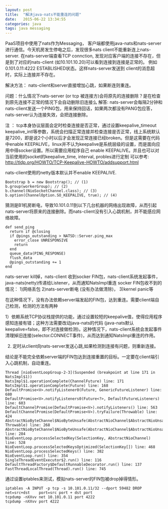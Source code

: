 ```yaml
---
layout: post
title:  "解决java-nats不能重连的问题"
date:   2015-06-22 13:34:55
categories: java
tags: java messaging
---
```

PaaS项目中使用了nats作为Messaging， 客户端都使用java-nats和nats-server进行通信。今天机房发生停电之后，发现很多nats client不能重新连上nats-server.
在nats-server端查看TCP connction, 发现对应客户端的连接不存在，但是到了对应的nats-client (如10.101.10.20)可以看到连接到连接是正常的。
例如0.101.0.11:4222 ESTABLISHED状态。这样nats-server发送到 client的消息超时，实际上连接并不存在。

解决方法： nats-client和server直接增加心跳，如果断连则重连。

问题：什么情况下nats-server (or tcp 被连接方)会将原先的连接删除？是在检查到原先连接不正常的情况下会自动删除旧连接么
解答:  nats-server会每隔2分钟和nats-client发送一个PING包，用来保持回话，如果两次都没有PANG包应答，nats-server认为连接失效，会把连接删除。

注 ： tcp本身协议层面会定时检查连接是否正常，通过设置keepalive_timeout keepalive_intl等参数，系统会扫描正常连接并检查连接是否正常，线上系统默认是7200，即是说2个小时以后才会发现正常连接已经broken。但是这需要在代码中enable KEEPALIVE，linux并不认为keepalive是系统层级的设置，而是面向应用中得socker设置。所以需要应用程序自己 enable KEEPALIVE。并且也可以对当前使用的socket的keepalive_time, interval, probles进行定制
可以参考: http://tldp.org/HOWTO/TCP-Keepalive-HOWTO/addsupport.html

nats-client使用的netty版本默认并不enable KEEPALIVE.

    Bootstrap b = new Bootstrap(); // (1) 
    b.group(workerGroup); // (2)  
    b.channel(NioSocketChannel.class); // (3)  
    b.option(ChannelOption.SO_KEEPALIVE, true); // (4)  


猜测是B1机房断电，导致10.101.0.11到以下几台机器的网络出现故障，从而引起nats-server将原来的连接删除。而nats-client没有引入心跳机制，并不能感应网络故障。

    def send_ping
      return if @closing
      if @pings_outstanding > NATSD::Server.ping_max
        error_close UNRESPONSIVE
        return
      end
      queue_data(PING_RESPONSE)
      flush_data
      @pings_outstanding += 1
    end

nats-server kill掉，nats-client 收到socker FIN包，nats-client系统发起事件，java-nats(netty)传递给Listener，从而通知NatsImpl重连
socker FIN包收不到的情况： 1)网络丢包 2)nats-server断电 (没有办法做清除)， 3)kernel panic等

在这种情况下，没有办法依赖server端发起的FIN包，达到重连。需要client端自己检测，检测的方法有两种

1）依赖系统TCP协议栈提供的功能，通过设置较短的keepalive值，使得应用程序感知连接有错；这种方法需要改动java-nats的代码 (java-nats默认keepalive=false，即不对连接做检测)。这种情况下，nats-client系统会发起事件清理掉旧连接(selector.CONNECT事件)，从而达到通知NatsImpl重连的作用。

2)  定时从client向nats-server发送心跳,如果检测到连接有问题，则重新连接。

结论是不能完全依赖server端的FIN包达到连接重置的目标。一定要在client端引入心跳机制，自动重连。

    Thread [nioEventLoopGroup-2-3](Suspended (breakpoint at line 171 in NatsImpl$1))    
    NatsImpl$1.operationComplete(ChannelFuture) line: 171    
    NatsImpl$1.operationComplete(Future) line: 168    
    DefaultPromise<V>.notifyListener0(Future, GenericFutureListener) line: 680    
    DefaultPromise<V>.notifyListeners0(Future<?>, DefaultFutureListeners) line: 603    
    DefaultChannelPromise(DefaultPromise<V>).notifyListeners() line: 563    
    DefaultChannelPromise(DefaultPromise<V>).tryFailure(Throwable) line: 424    
    AbstractNioByteChannel$NioByteUnsafe(AbstractNioChannel$AbstractNioUnsafe).fulfillConnectPromise(ChannelPromise, Throwable) line: 268    
    AbstractNioByteChannel$NioByteUnsafe(AbstractNioChannel$AbstractNioUnsafe).finishConnect() line: 284    
    NioEventLoop.processSelectedKey(SelectionKey, AbstractNioChannel) line: 528    
    NioEventLoop.processSelectedKeysOptimized(SelectionKey[]) line: 468    
    NioEventLoop.processSelectedKeys() line: 382    
    NioEventLoop.run() line: 354    
    SingleThreadEventExecutor$2.run() line: 116    
    DefaultThreadFactory$DefaultRunnableDecorator.run() line: 137    
    FastThreadLocalThread(Thread).run() line: 745    

通过设置iptables来测试，模拟nats-server的FIN包被drop掉得情形。

    iptables -A INPUT -p tcp -s 10.101.0.11/32 --dport 59482 DROP
    net=src+dst    port=src port + dst port
    tcpdump -nXXvv net 10.101.0.11 port 4222
    tcpdump -nXXvv port 4222

